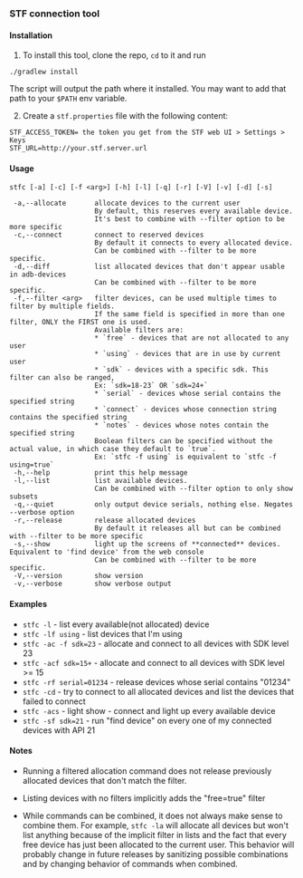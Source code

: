 ### STF connection tool

#### Installation

1. To install this tool, clone the repo, `cd` to it and run 

```
./gradlew install
```

The script will output the path where it installed.
You may want to add that path to your `$PATH` env variable.

2. Create a `stf.properties` file with the following content:

```
STF_ACCESS_TOKEN= the token you get from the STF web UI > Settings > Keys
STF_URL=http://your.stf.server.url 
```

#### Usage
```
stfc [-a] [-c] [-f <arg>] [-h] [-l] [-q] [-r] [-V] [-v] [-d] [-s]

 -a,--allocate       allocate devices to the current user
                     By default, this reserves every available device.
                     It's best to combine with --filter option to be more specific
 -c,--connect        connect to reserved devices
                     By default it connects to every allocated device.
                     Can be combined with --filter to be more specific.
 -d,--diff           list allocated devices that don't appear usable in adb-devices
                     Can be combined with --filter to be more specific.
 -f,--filter <arg>   filter devices, can be used multiple times to filter by multiple fields.
                     If the same field is specified in more than one filter, ONLY the FIRST one is used.
                     Available filters are:
                     * `free` - devices that are not allocated to any user
                     * `using` - devices that are in use by current user
                     * `sdk` - devices with a specific sdk. This filter can also be ranged,
                     Ex: `sdk=18-23` OR `sdk=24+`
                     * `serial` - devices whose serial contains the specified string
                     * `connect` - devices whose connection string contains the specified string
                     * `notes` - devices whose notes contain the specified string
                     Boolean filters can be specified without the actual value, in which case they default to `true`.
                     Ex: `stfc -f using` is equivalent to `stfc -f using=true`
 -h,--help           print this help message
 -l,--list           list available devices.
                     Can be combined with --filter option to only show subsets
 -q,--quiet          only output device serials, nothing else. Negates --verbose option
 -r,--release        release allocated devices
                     By default it releases all but can be combined with --filter to be more specific
 -s,--show           light up the screens of **connected** devices. Equivalent to 'find device' from the web console
                     Can be combined with --filter to be more specific.
 -V,--version        show version
 -v,--verbose        show verbose output

```

#### Examples

* `stfc -l` - list every available(not allocated) device
* `stfc -lf using` - list devices that I'm using
* `stfc -ac -f sdk=23` - allocate and connect to all devices with SDK level 23
* `stfc -acf sdk=15+` - allocate and connect to all devices with SDK level >= 15
* `stfc -rf serial=01234` - release devices whose serial contains "01234"
* `stfc -cd` - try to connect to all allocated devices and list the devices that failed to connect
* `stfc -acs` - light show - connect and light up every available device
* `stfc -sf sdk=21` - run "find device" on every one of my connected devices with API 21

#### Notes

* Running a filtered allocation command does not release previously allocated devices that don't match the filter.

* Listing devices with no filters implicitly adds the "free=true" filter

* While commands can be combined, it does not always make sense to combine them.
For example, `stfc -la` will allocate all devices but won't list anything because of the implicit filter in lists and the fact that every free device has just been allocated to the current user.
This behavior will probably change in future releases by sanitizing possible combinations and by changing behavior of commands when combined.

